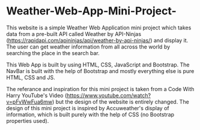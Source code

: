 # Weather-Web-App-Mini-Project-
This website is a simple Weather Web Application mini project which takes data from a pre-built API called Weather by API-Ninjas (https://rapidapi.com/apininjas/api/weather-by-api-ninjas/) and display it. The user can get weather information from all across the world by searching the place in the search bar.

This Web App is built by using HTML, CSS, JavaScript and Bootstrap. The NavBar is built with the help of Bootstrap and mostly everything else is pure HTML, CSS and JS.

The referance and inspiration for this mini project is taken from a Code With Harry YouTube's Video (https://www.youtube.com/watch?v=pFvWwFua6mw) but the design of the website is entirely changed. The design of this mini project is inspired by Accuweather's display of information, which is built purely with the help of CSS (no Bootstrap properties used).
